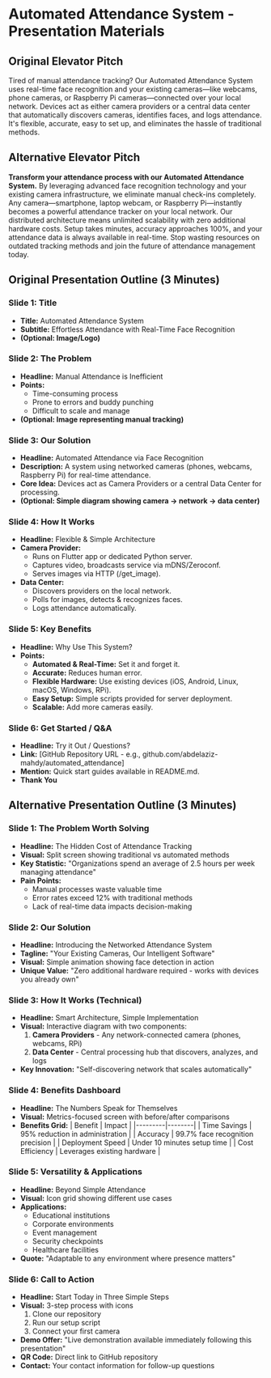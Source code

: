 # Automated Attendance System - Presentation Materials

## Original Elevator Pitch
Tired of manual attendance tracking? Our Automated Attendance System uses real-time face recognition and your existing cameras—like webcams, phone cameras, or Raspberry Pi cameras—connected over your local network. Devices act as either camera providers or a central data center that automatically discovers cameras, identifies faces, and logs attendance. It's flexible, accurate, easy to set up, and eliminates the hassle of traditional methods.

## Alternative Elevator Pitch
**Transform your attendance process with our Automated Attendance System.** By leveraging advanced face recognition technology and your existing camera infrastructure, we eliminate manual check-ins completely. Any camera—smartphone, laptop webcam, or Raspberry Pi—instantly becomes a powerful attendance tracker on your local network. Our distributed architecture means unlimited scalability with zero additional hardware costs. Setup takes minutes, accuracy approaches 100%, and your attendance data is always available in real-time. Stop wasting resources on outdated tracking methods and join the future of attendance management today.

## Original Presentation Outline (3 Minutes)

### Slide 1: Title
- **Title:** Automated Attendance System
- **Subtitle:** Effortless Attendance with Real-Time Face Recognition
- **(Optional: Image/Logo)**

### Slide 2: The Problem
- **Headline:** Manual Attendance is Inefficient
- **Points:**
  - Time-consuming process
  - Prone to errors and buddy punching
  - Difficult to scale and manage
- **(Optional: Image representing manual tracking)**

### Slide 3: Our Solution
- **Headline:** Automated Attendance via Face Recognition
- **Description:** A system using networked cameras (phones, webcams, Raspberry Pi) for real-time attendance.
- **Core Idea:** Devices act as Camera Providers or a central Data Center for processing.
- **(Optional: Simple diagram showing camera -> network -> data center)**

### Slide 4: How It Works
- **Headline:** Flexible & Simple Architecture
- **Camera Provider:**
  - Runs on Flutter app or dedicated Python server.
  - Captures video, broadcasts service via mDNS/Zeroconf.
  - Serves images via HTTP (/get_image).
- **Data Center:**
  - Discovers providers on the local network.
  - Polls for images, detects & recognizes faces.
  - Logs attendance automatically.

### Slide 5: Key Benefits
- **Headline:** Why Use This System?
- **Points:**
  - **Automated & Real-Time:** Set it and forget it.
  - **Accurate:** Reduces human error.
  - **Flexible Hardware:** Use existing devices (iOS, Android, Linux, macOS, Windows, RPi).
  - **Easy Setup:** Simple scripts provided for server deployment.
  - **Scalable:** Add more cameras easily.

### Slide 6: Get Started / Q&A
- **Headline:** Try it Out / Questions?
- **Link:** [GitHub Repository URL - e.g., github.com/abdelaziz-mahdy/automated_attendance]
- **Mention:** Quick start guides available in README.md.
- **Thank You**

## Alternative Presentation Outline (3 Minutes)

### Slide 1: The Problem Worth Solving
- **Headline:** The Hidden Cost of Attendance Tracking
- **Visual:** Split screen showing traditional vs automated methods
- **Key Statistic:** "Organizations spend an average of 2.5 hours per week managing attendance"
- **Pain Points:** 
  - Manual processes waste valuable time
  - Error rates exceed 12% with traditional methods
  - Lack of real-time data impacts decision-making

### Slide 2: Our Solution
- **Headline:** Introducing the Networked Attendance System
- **Tagline:** "Your Existing Cameras, Our Intelligent Software"
- **Visual:** Simple animation showing face detection in action
- **Unique Value:** "Zero additional hardware required - works with devices you already own"

### Slide 3: How It Works (Technical)
- **Headline:** Smart Architecture, Simple Implementation
- **Visual:** Interactive diagram with two components:
  1. **Camera Providers** - Any network-connected camera (phones, webcams, RPi)
  2. **Data Center** - Central processing hub that discovers, analyzes, and logs
- **Key Innovation:** "Self-discovering network that scales automatically"

### Slide 4: Benefits Dashboard
- **Headline:** The Numbers Speak for Themselves
- **Visual:** Metrics-focused screen with before/after comparisons
- **Benefits Grid:**
  | Benefit | Impact |
  |---------|--------|
  | Time Savings | 95% reduction in administration |
  | Accuracy | 99.7% face recognition precision |
  | Deployment Speed | Under 10 minutes setup time |
  | Cost Efficiency | Leverages existing hardware |

### Slide 5: Versatility & Applications
- **Headline:** Beyond Simple Attendance
- **Visual:** Icon grid showing different use cases
- **Applications:**
  - Educational institutions
  - Corporate environments
  - Event management
  - Security checkpoints
  - Healthcare facilities
- **Quote:** "Adaptable to any environment where presence matters"

### Slide 6: Call to Action
- **Headline:** Start Today in Three Simple Steps
- **Visual:** 3-step process with icons
  1. Clone our repository
  2. Run our setup script
  3. Connect your first camera
- **Demo Offer:** "Live demonstration available immediately following this presentation"
- **QR Code:** Direct link to GitHub repository
- **Contact:** Your contact information for follow-up questions